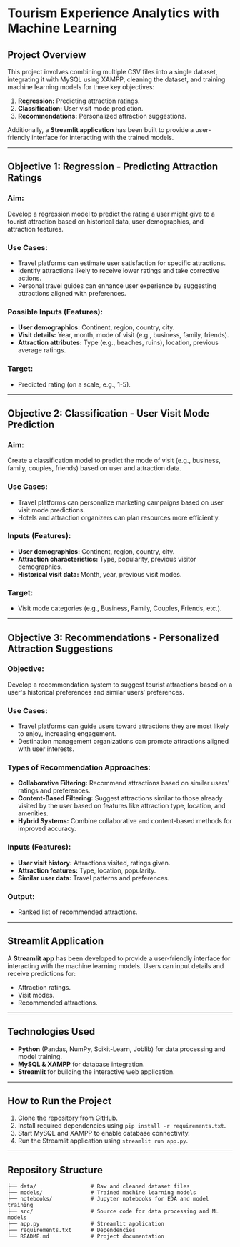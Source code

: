 # Tourism Experience Analytics with Machine Learning

## Project Overview
This project involves combining multiple CSV files into a single dataset, integrating it with MySQL using XAMPP, cleaning the dataset, and training machine learning models for three key objectives:

1. **Regression:** Predicting attraction ratings.
2. **Classification:** User visit mode prediction.
3. **Recommendations:** Personalized attraction suggestions.

Additionally, a **Streamlit application** has been built to provide a user-friendly interface for interacting with the trained models.

---

## Objective 1: Regression - Predicting Attraction Ratings

### **Aim:**
Develop a regression model to predict the rating a user might give to a tourist attraction based on historical data, user demographics, and attraction features.

### **Use Cases:**
- Travel platforms can estimate user satisfaction for specific attractions.
- Identify attractions likely to receive lower ratings and take corrective actions.
- Personal travel guides can enhance user experience by suggesting attractions aligned with preferences.

### **Possible Inputs (Features):**
- **User demographics:** Continent, region, country, city.
- **Visit details:** Year, month, mode of visit (e.g., business, family, friends).
- **Attraction attributes:** Type (e.g., beaches, ruins), location, previous average ratings.

### **Target:**
- Predicted rating (on a scale, e.g., 1-5).

---

## Objective 2: Classification - User Visit Mode Prediction

### **Aim:**
Create a classification model to predict the mode of visit (e.g., business, family, couples, friends) based on user and attraction data.

### **Use Cases:**
- Travel platforms can personalize marketing campaigns based on user visit mode predictions.
- Hotels and attraction organizers can plan resources more efficiently.

### **Inputs (Features):**
- **User demographics:** Continent, region, country, city.
- **Attraction characteristics:** Type, popularity, previous visitor demographics.
- **Historical visit data:** Month, year, previous visit modes.

### **Target:**
- Visit mode categories (e.g., Business, Family, Couples, Friends, etc.).

---

## Objective 3: Recommendations - Personalized Attraction Suggestions

### **Objective:**
Develop a recommendation system to suggest tourist attractions based on a user's historical preferences and similar users’ preferences.

### **Use Cases:**
- Travel platforms can guide users toward attractions they are most likely to enjoy, increasing engagement.
- Destination management organizations can promote attractions aligned with user interests.

### **Types of Recommendation Approaches:**
- **Collaborative Filtering:** Recommend attractions based on similar users' ratings and preferences.
- **Content-Based Filtering:** Suggest attractions similar to those already visited by the user based on features like attraction type, location, and amenities.
- **Hybrid Systems:** Combine collaborative and content-based methods for improved accuracy.

### **Inputs (Features):**
- **User visit history:** Attractions visited, ratings given.
- **Attraction features:** Type, location, popularity.
- **Similar user data:** Travel patterns and preferences.

### **Output:**
- Ranked list of recommended attractions.

---

## Streamlit Application
A **Streamlit app** has been developed to provide a user-friendly interface for interacting with the machine learning models. Users can input details and receive predictions for:
- Attraction ratings.
- Visit modes.
- Recommended attractions.

---

## Technologies Used
- **Python** (Pandas, NumPy, Scikit-Learn, Joblib) for data processing and model training.
- **MySQL & XAMPP** for database integration.
- **Streamlit** for building the interactive web application.

---

## How to Run the Project
1. Clone the repository from GitHub.
2. Install required dependencies using `pip install -r requirements.txt`.
3. Start MySQL and XAMPP to enable database connectivity.
4. Run the Streamlit application using `streamlit run app.py`.

---

## Repository Structure
```
├── data/                 # Raw and cleaned dataset files
├── models/               # Trained machine learning models
├── notebooks/            # Jupyter notebooks for EDA and model training
├── src/                  # Source code for data processing and ML models
├── app.py                # Streamlit application
├── requirements.txt      # Dependencies
└── README.md             # Project documentation
```

